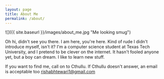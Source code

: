 ```yaml
---
layout: page
title: About Me
permalink: /about/
---
```


<p align = "left"> ![]({{ site.baseurl }}/images/about_me.jpg "Me looking smug") </p>
Oh hi, didn't see you there. I am here, you're here. Kind of rude I didn't
introduce myself, isn't it? I'm a computer science student at Texas Tech
University, and I pretend to be clever on the internet. It hasn't fooled anyone
yet, but a boy can dream. I like to learn new stuff.

If you want to find me, call on to Cthullu. If Cthullu doesn't answer, an email
is acceptable too [rishabhtewari1@gmail.com](mailto:rishabhtewari1@gmail.com)
